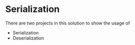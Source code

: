 ﻿# Serialization

There are two projects in this solution to show the usage of

- Serialization
- Deserialization
